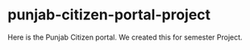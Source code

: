 # punjab-citizen-portal-project
Here is the Punjab Citizen portal. We created this for semester Project.
